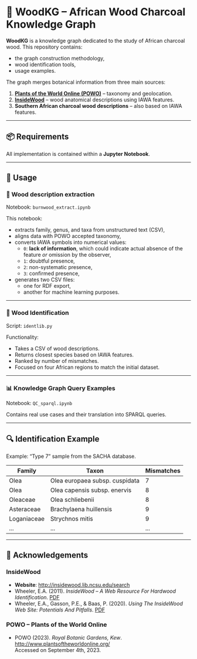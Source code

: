 # 🌳 WoodKG – African Wood Charcoal Knowledge Graph

**WoodKG** is a knowledge graph dedicated to the study of African charcoal wood. This repository contains:
- the graph construction methodology,
- wood identification tools,
- usage examples.

The graph merges botanical information from three main sources:
1. **[Plants of the World Online (POWO)](http://www.plantsoftheworldonline.org/)** – taxonomy and geolocation.
2. **[InsideWood](http://insidewood.lib.ncsu.edu/)** – wood anatomical descriptions using IAWA features.
3. **Southern African charcoal wood descriptions** – also based on IAWA features.


---

## 📦 Requirements

All implementation is contained within a **Jupyter Notebook**.

---

## 🚀 Usage

### 🔧 Wood description extraction

Notebook: `burnwood_extract.ipynb`

This notebook:
- extracts family, genus, and taxa from unstructured text (CSV),
- aligns data with POWO accepted taxonomy,
- converts IAWA symbols into numerical values:
  - `0`: **lack of information**, which could indicate actual absence of the feature *or* omission by the observer,
  - `1`: doubtful presence,
  - `2`: non-systematic presence,
  - `3`: confirmed presence,
- generates two CSV files:
  - one for RDF export,
  - another for machine learning purposes.

---

### 🧠 Wood Identification

Script: `identlib.py`

Functionality:
- Takes a CSV of wood descriptions.
- Returns closest species based on IAWA features.
- Ranked by number of mismatches.
- Focused on four African regions to match the initial dataset.

---

### 📊 Knowledge Graph Query Examples

Notebook: `QC_sparql.ipynb`

Contains real use cases and their translation into SPARQL queries.

---

## 🔍 Identification Example

Example: “Type 7” sample from the SACHA database.

| Family        | Taxon                               | Mismatches |
|---------------|-------------------------------------|------------|
| Olea          | Olea europaea subsp. cuspidata      | 7          |
| Olea          | Olea capensis subsp. enervis        | 8          |
| Oleaceae      | Olea schliebenii                     | 8          |
| Asteraceae    | Brachylaena huillensis              | 9          |
| Loganiaceae   | Strychnos mitis                     | 9          |
| ...           | ...                                 | ...        |

---

## 🙏 Acknowledgements

### InsideWood
- **Website**: http://insidewood.lib.ncsu.edu/search  
- Wheeler, E.A. (2011). *InsideWood – A Web Resource For Hardwood Identification*. [PDF](https://insidewood.lib.ncsu.edu/files/insidewood/Wheeler.2011.InsideWood.pdf)  
- Wheeler, E.A., Gasson, P.E., & Baas, P. (2020). *Using The InsideWood Web Site: Potentials And Pitfalls*. [PDF](https://insidewood.lib.ncsu.edu/files/Wheeler.Gasson.Baas.2020.IW.pdf)

### POWO – Plants of the World Online
- POWO (2023). *Royal Botanic Gardens, Kew*.  
  http://www.plantsoftheworldonline.org/  
  Accessed on September 4th, 2023.
